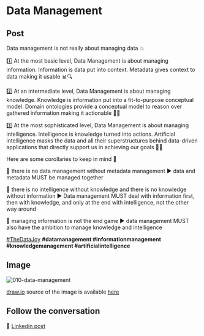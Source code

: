 # Data Management

## Post

Data management is not really about managing data 💥

1️⃣ At the most basic level, Data Management is about managing information. Information is data put into context. Metadata gives context to data making it usable 📊🔍

2️⃣ At an intermediate level, Data Management is about managing knowledge. Knowledge is information put into a fit-to-purpose conceptual model. Domain ontologies provide a conceptual model to reason over gathered information making it actionable 🧠💡

3️⃣ At the most sophisticated level, Data Management is about managing intelligence. Intelligence is knowledge turned into actions. Artificial intelligence masks the data and all their superstructures behind data-driven applications that directly support us in achieving our goals 🤖🎯


Here are some corollaries to keep in mind 📝

🔄 there is no data management without metadata management
▶ data and metadata MUST be managed together

🔄 there is no intelligence without knowledge and there is no knowledge without information
▶ Data management MUST deal with information first, then with knowledge, and only at the end with intelligence, not the other way around

🔄 managing information is not the end game
▶ data management MUST also have the ambition to manage knowledge and intelligence


[#TheDataJoy](https://www.linkedin.com/feed/hashtag/?keywords=thedatajoy) **#datamanagement #informationmanagement #knowledgemanagement #artificialintelligence**

## Image

![010-data-management](../images/010-data-management.png "Data Management")

[draw.io](https://app.diagrams.net/) source of the image is available [here](/images/2024/2024.drawio) 

## Follow the conversation

🔵 [Linkedin post](https://www.linkedin.com/feed/update/urn:li:activity:7127678621053272064/)

